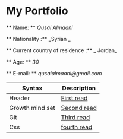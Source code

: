 # My Portfolio
** Name: ** _Qusai Almaani_

** Nationality :** _Syrian _

** Current country of residence :** _ Jordan_

** Age: ** _30_

** E-mail: ** _qusaialmaani@gmail.com_


| Syntax      | Description |
| ----------- | ----------- |
| Header      |[First read](/AboutMe.md)       |
| Growth mind set  |[Second read](/Growth.md)     |
|Git          | [Third read](/Read1.md)|
| Css         | [fourth read](/Css.md)|